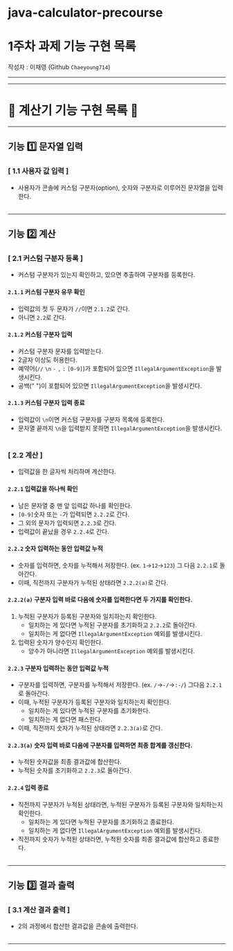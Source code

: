 # java-calculator-precourse

# 1주차 과제 기능 구현 목록

작성자 : 이채영 (Github `Chaeyoung714`)

---

---
# 📱 계산기 기능 구현 목록 📱

---
## 기능 1️⃣ 문자열 입력

### [ 1.1 사용자 값 입력 ]
- 사용자가 콘솔에 커스텀 구분자(option), 숫자와 구분자로 이루어진 문자열을 입력한다.
<br><br>
---
## 기능 2️⃣ 계산

### [ 2.1 커스텀 구분자 등록 ]
- 커스텀 구분자가 있는지 확인하고, 있으면 추출하여 구분자를 등록한다.
#### `2.1.1` 커스텀 구분자 유무 확인
- 입력값의 첫 두 문자가 `//`이면 `2.1.2`로 간다.
- 아니면 `2.2`로 간다.

#### `2.1.2` 커스텀 구분자 입력
- 커스텀 구분자 문자를 입력받는다.
- 2글자 이상도 허용한다.
- 예약어(`//` `\n` `-` `,` `:` `[0-9]`)가 포함되어 있으면 `IllegalArgumentException`을 발생시킨다.
- 공백(" ")이 포함되어 있으면 `IllegalArgumentException`을 발생시킨다.

#### `2.1.3` 커스텀 구분자 입력 종료
- 입력값이 `\n`이면 커스텀 구분자를 구분자 목록에 등록한다.
- 문자열 끝까지 `\n`을 입력받지 못하면 `IllegalArgumentException`을 발생시킨다.
<br><br>

### [ 2.2 계산 ]
- 입력값을 한 글자씩 처리하며 계산한다.<br>

#### `2.2.1` 입력값을 하나씩 확인
- 남은 문자열 중 맨 앞 입력값 하나를 확인한다.
- `[0-9]`숫자 또는 `-`가 입력되면 `2.2.2`로 간다.
- 그 외의 문자가 입력되면 `2.2.3`로 간다.
- 입력값이 끝났을 경우 `2.2.4`로 간다.

#### `2.2.2` 숫자 입력하는 동안 입력값 누적
- 숫자를 입력하면, 숫자를 누적해서 저장한다. (ex. `1`->`12`->`123`) 그 다음 `2.2.1`로 돌아간다.
- 이때, 직전까지 구분자가 누적된 상태라면 `2.2.2(a)`로 간다.

#### `2.2.2(a)` 구분자 입력 바로 다음에 숫자를 입력한다면 두 가지를 확인한다.
1) 누적된 구분자가 등록된 구분자와 일치하는지 확인한다.
      - 일치하는 게 있다면 누적된 구분자를 초기화하고 `2.2.2`로 돌아간다.
      - 일치하는 게 없다면 `IllegalArgumentException` 예외를 발생시킨다.
2) 입력된 숫자가 양수인지 확인한다.
      - 양수가 아니라면 `IllegalArgumentException` 예외를 발생시킨다.

#### `2.2.3` 구분자 입력하는 동안 입력값 누적
  - 구분자를 입력하면, 구분자를 누적해서 저장한다. (ex. `/`->`-/`->`:-/`) 그다음 `2.2.1`로 돌아간다.
  - 이때, 누적된 구분자가 등록된 구분자와 일치하는지 확인한다.
      - 일치하는 게 있다면 누적된 구분자를 초기화한다.
      - 일치하는 게 없다면 패스한다.
  - 이때, 직전까지 숫자가 누적된 상태라면 `2.2.3(a)`로 간다.

#### `2.2.3(a)` 숫자 입력 바로 다음에 구분자를 입력하면 최종 합계를 갱신한다.
  - 누적된 숫자값을 최종 결과값에 합산한다.
  - 누적된 숫자를 초기화하고 `2.2.3`로 돌아간다.

#### `2.2.4` 입력 종료
- 직전까지 구분자가 누적된 상태라면, 누적된 구분자가 등록된 구분자와 일치하는지 확인한다.
  - 일치하는 게 있다면 누적된 구분자를 초기화하고 종료한다.
  - 일치하는 게 없다면 `IllegalArgumentException` 예외를 발생시킨다.
- 직전까지 숫자가 누적된 상태라면, 누적된 숫자를 최종 결과값에 합산하고 종료한다.
<br><br>

---
## 기능 3️⃣ 결과 출력

### [ 3.1 계산 결과 출력 ]
- 2의 과정에서 합산한 결과값을 콘솔에 출력한다.
<br><br>

---